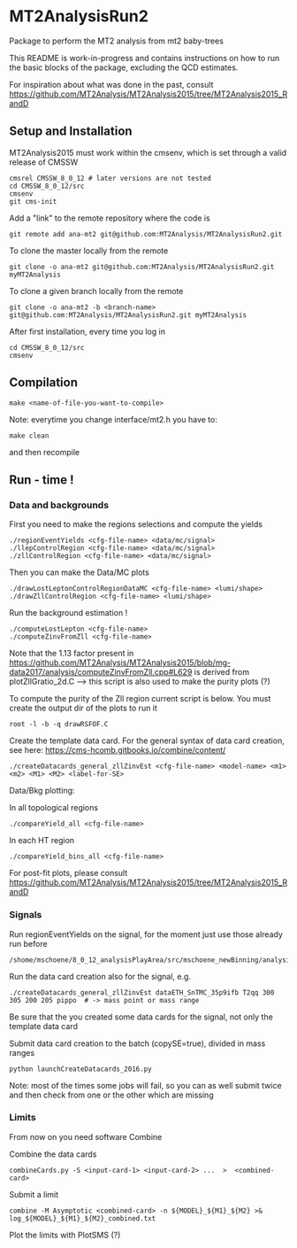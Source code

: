 # MT2AnalysisRun2
Package to perform the MT2 analysis from mt2 baby-trees

 This README is work-in-progress and contains instructions on how to run
 the basic blocks of the package, excluding the QCD estimates.

 For inspiration about what was done in the past, consult
 https://github.com/MT2Analysis/MT2Analysis2015/tree/MT2Analysis2015_RandD

## Setup and Installation
MT2Analysis2015 must work within the cmsenv, which is set through a valid release of CMSSW

```
cmsrel CMSSW_8_0_12 # later versions are not tested
cd CMSSW_8_0_12/src
cmsenv
git cms-init
```

Add a "link" to the remote repository where the code is

```
git remote add ana-mt2 git@github.com:MT2Analysis/MT2AnalysisRun2.git
```

To clone the master locally from the remote

```
git clone -o ana-mt2 git@github.com:MT2Analysis/MT2AnalysisRun2.git myMT2Analysis
```

To clone a given branch locally from the remote

```
git clone -o ana-mt2 -b <branch-name> git@github.com:MT2Analysis/MT2AnalysisRun2.git myMT2Analysis
```

After first installation, every time you log in

```
cd CMSSW_8_0_12/src
cmsenv
```

## Compilation

```
make <name-of-file-you-want-to-compile>
```

Note: everytime you change interface/mt2.h you have to:

```
make clean
```

and then recompile

## Run - time !

### Data and backgrounds
First you need to make the regions selections and compute the yields

```
./regionEventYields <cfg-file-name> <data/mc/signal>
./llepControlRegion <cfg-file-name> <data/mc/signal>
./zllControlRegion <cfg-file-name> <data/mc/signal>
```

Then you can make the Data/MC plots

```
./drawLostLeptonControlRegionDataMC <cfg-file-name> <lumi/shape>
./drawZllControlRegion <cfg-file-name> <lumi/shape>
```

Run the background estimation !

```
./computeLostLepton <cfg-file-name>
./computeZinvFromZll <cfg-file-name>
```

Note that the 1.13 factor present in https://github.com/MT2Analysis/MT2Analysis2015/blob/mg-data2017/analysis/computeZinvFromZll.cpp#L629
is derived from plotZllGratio_2d.C   --> this script is also used to make the purity plots (?)

To compute the purity of the Zll region current script is below. You must create the output dir of the plots to run it
```
root -l -b -q drawRSFOF.C
```

Create the template data card. For the general syntax of data card creation, see here: https://cms-hcomb.gitbooks.io/combine/content/

```
./createDatacards_general_zllZinvEst <cfg-file-name> <model-name> <m1> <m2> <M1> <M2> <label-for-SE>
```

Data/Bkg plotting:

In all topological regions
```
./compareYield_all <cfg-file-name>
```

In each HT region
```
./compareYield_bins_all <cfg-file-name>
```

For post-fit plots, please consult https://github.com/MT2Analysis/MT2Analysis2015/tree/MT2Analysis2015_RandD

### Signals

Run regionEventYields on the signal, for the moment just use those already run before

```
/shome/mschoene/8_0_12_analysisPlayArea/src/mschoene_newBinning/analysis/signalScansFromDominick/*root
```

Run the data card creation also for the signal, e.g.
```
./createDatacards_general_zllZinvEst dataETH_SnTMC_35p9ifb T2qq 300 305 200 205 pippo  # -> mass point or mass range
```
Be sure that the you created some data cards for the signal, not only the template data card

Submit data card creation to the batch (copySE=true), divided in mass ranges
```
python launchCreateDatacards_2016.py
```
Note: most of the times some jobs will fail, so you can as well submit twice and then check from one or the other which are missing


### Limits
From now on you need software Combine

Combine the data cards

```
combineCards.py -S <input-card-1> <input-card-2> ...  >  <combined-card>
```

Submit a limit

```
combine -M Asymptotic <combined-card> -n ${MODEL}_${M1}_${M2} >& log_${MODEL}_${M1}_${M2}_combined.txt
```

Plot the limits with PlotSMS (?)
